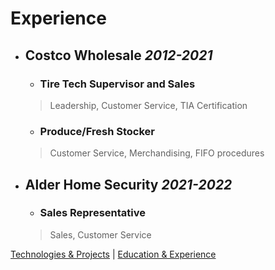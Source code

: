 # Experience
- ## Costco Wholesale _2012-2021_
  - ### Tire Tech Supervisor and Sales
  > Leadership, Customer Service, TIA Certification
  - ### Produce/Fresh Stocker
  > Customer Service, Merchandising, FIFO procedures
- ## Alder Home Security _2021-2022_
  - ### Sales Representative
  > Sales, Customer Service

[Technologies & Projects](https://skovranek.github.io/) | [Education & Experience](https://skovranek.github.io//education.html)
